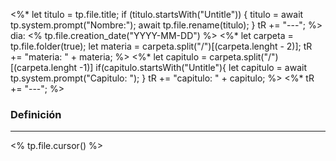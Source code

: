 <%* 
	let titulo = tp.file.title;
	if (titulo.startsWith("Untitle")) {
		titulo = await tp.system.prompt("Nombre:");
		await tp.file.rename(titulo);
	}
	tR += "---";
%>
dia: <% tp.file.creation_date("YYYY-MM-DD") %>
<%*
	let carpeta = tp.file.folder(true);
	let materia = carpeta.split("/")[(carpeta.lenght - 2)];
	tR += "materia: " + materia;
%>
<%* 
	let capitulo = carpeta.split("/")[(carpeta.lenght -1)]
	if(capitulo.startsWith("Untitle"){
		let capitulo = await tp.system.prompt("Capitulo: ");
	}
	tR += "capitulo: " + capitulo;
%>
<%* tR += "---"; %>
### Definición
---
<% tp.file.cursor() %>